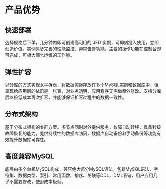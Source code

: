 # 产品优势

## 快速部署

选择规格后下单，几分钟内即可创建高可用的 JED 实例，可即刻投入使用，立即创造价值。实例具备完善的性能监控、异常告警功能，主要的操作功能在控制台即可完成，可极大简化运维的工作量。

## 弹性扩容

以分库的方式实现水平拆表，将数据实际存放在多个MySQL实例和数据库中，但呈现给应用层的依旧是一张表，对业务透明，应用程序无需做额外修改。支持分库后以极低成本再次扩容，并能够保证扩容过程中的数据一致性。

## 分布式架构

基于分布式架构的集群方案。多节点同时对外提供服务，故障自动转移，具备秒级故障恢复的能力，提供持续性的数据库访问，数据库自动备份和手动备份等功能有效提升数据库可靠性。

## 高度兼容MySQL

底层由多个单机MySQL构成，兼容绝大部分MySQL语法，包括MySQL语法、字符集、数据类型、索引、常用函数、排序、关联等DDL，DML语句，用户应用几乎不需要修改，使用成本极低。
